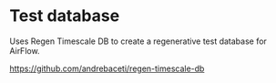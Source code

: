 # Test database
Uses Regen Timescale DB to create a regenerative test database for AirFlow.

https://github.com/andrebaceti/regen-timescale-db
